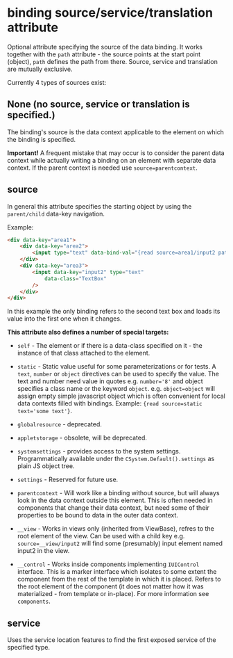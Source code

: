 # binding source/service/translation attribute

Optional attribute specifying the source of the data binding. It works together with the `path` attribute - the source points at the start point (object), `path` defines the path from there. Source, service and translation are mutually exclusive.

Currently 4 types of sources exist:

## None (no source, service or translation is specified.)

The binding's source is the data context applicable to the element on which the binding is specified.

**Important!** A frequent mistake that may occur is to consider the parent data context while actually writing a binding on an element with separate data context. If the parent context is needed use `source=parentcontext`.

## source

In general this attribute specifies the starting object by using the `parent/child` data-key navigation.

Example:

```HTML
<div data-key="area1">
    <div data-key="area2">
        <input type="text" data-bind-val="{read source=area1/input2 path=$value readdata=$valchangedevent}"/>
    </div>
    <div data-key="area3">
        <input data-key="input2" type="text" 
            data-class="TextBox"
        />
    </div>
</div>
```

In this example the only binding refers to the second text box and loads its value into the first one when it changes.

**This attribute also defines a number of special targets:**

* `self` - The element or if there is a data-class specified on it - the instance of that class attached to the element.

* `static` - Static value useful for some parameterizations or for tests. A `text`, `number` or `object` directives can be used to specify the value. The text and number need value in quotes e.g. `number='8'` and object specifies a class name or the keyword `object`. e.g. `object=object` will assign empty simple javascript object which is often convenient for local data contexts filled with bindings. Example: `{read source=static text='some text'}`.

* `globalresource` - deprecated.

* `appletstorage` - obsolete, will be deprecated.

* `systemsettings` - provides access to the system settings. Programmatically available under the `CSystem.Default().settings` as plain JS object tree.

* `settings` - Reserved for future use.

* `parentcontext` - Will work like a binding without source, but will always look in the data context outside this element. This is often needed in components that change their data context, but need some of their properties to be bound to data in the outer data context.

* `__view` - Works in views only (inherited from ViewBase), refres to the root element of the view. Can be used with a child key e.g. `source=__view/input2` will find some (presumably) input element named input2 in the view. 

* `__control` - Works inside components implementing `IUIControl` interface. This is a marker interface which isolates to some extent the component from the rest of the template in which it is placed. Refers to the root element of the component (it does not matter how it was materialized - from template or in-place). For more information see `components`.

## service

Uses the service location features to find the first exposed service of the specified type.




